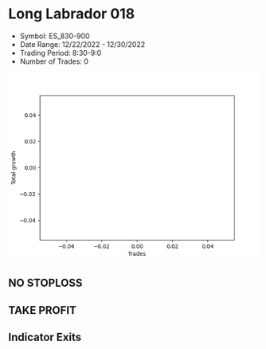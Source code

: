 # Long Labrador 018 
- Symbol: ES_830-900
- Date Range: 12/22/2022 - 12/30/2022
- Trading Period: 8:30-9:0
- Number of Trades: 0

![Plot](LongLabrador018ES_830-900.png)
## NO STOPLOSS














## TAKE PROFIT











## Indicator Exits


